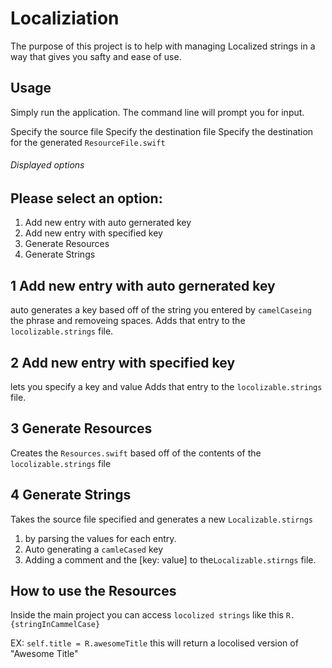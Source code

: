 #  Localiziation

The purpose of this project is to help with managing Localized strings in a way that gives you safty and ease of use.

## Usage

Simply run the application. The command line will prompt you for input.

Specify the source file
Specify the destination file
Specify the destination for the generated `ResourceFile.swift`


###### Displayed options
## Please select an option:
1) Add new entry with auto gernerated key
2) Add new entry with specified key
3) Generate Resources
4) Generate Strings


## 1 Add new entry with auto gernerated key

auto generates a key based off of the string you entered by  `camelCaseing` the phrase and removeing spaces.
Adds that entry to the `locolizable.strings` file.


## 2 Add new entry with specified key

lets you specify a key and value
Adds that entry to the `locolizable.strings` file.

## 3 Generate Resources
Creates the `Resources.swift` based off of the contents of the `locolizable.strings` file

## 4 Generate Strings
Takes the source file specified and generates a new `Localizable.stirngs`
1) by parsing the values for each entry.
2) Auto generating a `camleCased` key
3) Adding a comment and the [key: value] to the`Localizable.stirngs` file.


## How to use the Resources
Inside the main project you can access `locolized strings` like this
`R.{stringInCammelCase}`

EX: `self.title = R.awesomeTitle`
this will return a locolised version of "Awesome Title"

